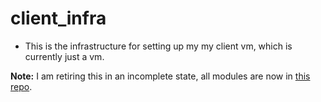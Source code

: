 #  client_infra
+ This is the infrastructure for setting up my my client vm, which is currently just a vm.

**Note:** I am retiring this in an incomplete state, all modules are now in [this repo](https://github.com/ataylor-us/nuc_infra).
